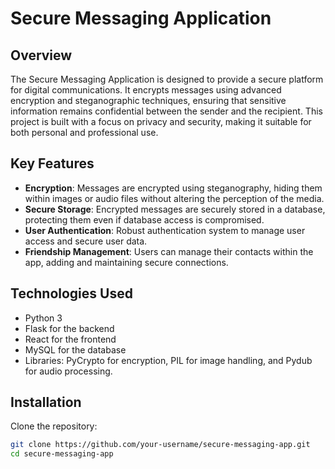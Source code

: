 # Secure Messaging Application

## Overview
The Secure Messaging Application is designed to provide a secure platform for digital communications. It encrypts messages using advanced encryption and steganographic techniques, ensuring that sensitive information remains confidential between the sender and the recipient. This project is built with a focus on privacy and security, making it suitable for both personal and professional use.

## Key Features
- **Encryption**: Messages are encrypted using steganography, hiding them within images or audio files without altering the perception of the media.
- **Secure Storage**: Encrypted messages are securely stored in a database, protecting them even if database access is compromised.
- **User Authentication**: Robust authentication system to manage user access and secure user data.
- **Friendship Management**: Users can manage their contacts within the app, adding and maintaining secure connections.

## Technologies Used
- Python 3
- Flask for the backend
- React for the frontend
- MySQL for the database
- Libraries: PyCrypto for encryption, PIL for image handling, and Pydub for audio processing.

## Installation

Clone the repository:
```bash
git clone https://github.com/your-username/secure-messaging-app.git
cd secure-messaging-app
